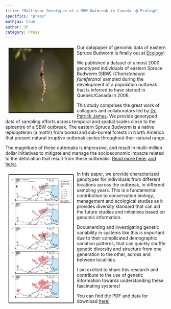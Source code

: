 ```yaml
---
title: "Multiyear Genotypes of a SBW Outbreak in Canada  @ Ecology"
specifics: "press"
mathjax: true
author: JP
category: Press
---
```

<img style="float: left; margin: 10px 10px 10px 10px" src="/img/sbw_ecology.jpg" width="200px" height="200px" border="2px">

Our datapaper of genomic data of eastern Spruce Budworm is finally out at [Ecology](https://esajournals.onlinelibrary.wiley.com/journal/19399170)!

We published a dataset of almost 2000 genotyped individuals of eastern Spruce Budworm (SBW) (_Choristoneura fumiferana_) sampled during the development of a population outbreak that is inferred to have started in Quebéc/Canada in 2006.

This study comprises the great work of collagues and collaborators led by [Dr. Patrick James](https://academic.daniels.utoronto.ca/forestry/patrick-m/). We provide genotyped data of sampling efforts across temporal and spatial scales close to the epicentre of a SBW outbreak. The eastern Spruce Budworm is a native lepidopteran (a moth!) from boreal and sub-boreal forests in North America that present natural irruptive outbreak cycles throughout their natural range.

The magnitude of these outbreaks is impressive, and result in multi-million dollar initiatives to mitigate and manage the socioeconomic impacts related to the defoliation that result from these outbreaks. [Read more here:](https://www.mdpi.com/1999-4907/10/10/910) [and here:](https://academic.oup.com/ee/article/45/6/1333/2669400?login=true).

<img style="float: left; margin: 10px 10px 10px 10px" src="/img/defoliation_ecology.jpg" width="200px" height="400px" border="2px">

In this paper, we provide characterized genotypes for individuals from different locations across the outbreak, in different sampling years. This is a fundamental contribution to conservation biology, management and ecological studies as it provides diversity standard that can aid the future studies and initiatives based on genomic information.

Documenting and investigating genetic variability in systems like this is important due to their complicated demographic variation patterns, that can quickly shuffle genetic diversity and structure from one generation to the other, across and between localities.

I am excited to share this research and contribute to the use of genetic information towards understanding these fascinating systems!

You can find the PDF and data for download [here!](https://esajournals.onlinelibrary.wiley.com/doi/10.1002/ecy.4466)


